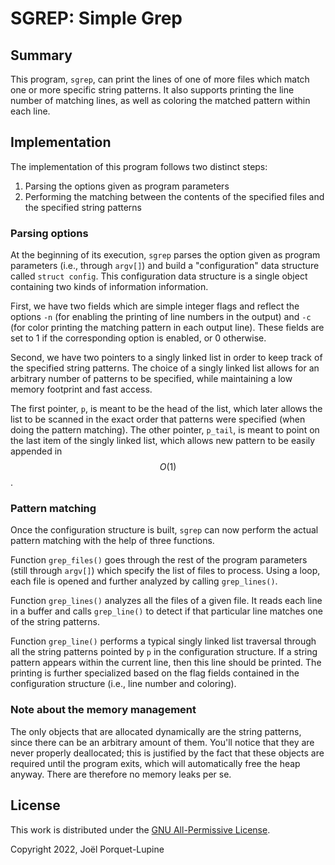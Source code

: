 # SGREP: Simple Grep

## Summary

This program, `sgrep`, can print the lines of one of more files which match one
or more specific string patterns. It also supports printing the line number of
matching lines, as well as coloring the matched pattern within each line.

## Implementation

The implementation of this program follows two distinct steps:

1. Parsing the options given as program parameters
2. Performing the matching between the contents of the specified files and the
   specified string patterns

### Parsing options

At the beginning of its execution, `sgrep` parses the option given as program
parameters (i.e., through `argv[]`) and build a "configuration" data structure
called `struct config`. This configuration data structure is a single object
containing two kinds of information information.

First, we have two fields which are simple integer flags and reflect the options
`-n` (for enabling the printing of line numbers in the output) and `-c` (for
color printing the matching pattern in each output line). These fields are set
to 1 if the corresponding option is enabled, or 0 otherwise.

Second, we have two pointers to a singly linked list in order to keep track of
the specified string patterns. The choice of a singly linked list allows for an
arbitrary number of patterns to be specified, while maintaining a low memory
footprint and fast access.

The first pointer, `p`, is meant to be the head of the list, which later allows
the list to be scanned in the exact order that patterns were specified (when
doing the pattern matching). The other pointer, `p_tail`, is meant to point on
the last item of the singly linked list, which allows new pattern to be easily
appended in $$O(1)$$.

### Pattern matching

Once the configuration structure is built, `sgrep` can now perform the actual
pattern matching with the help of three functions.

Function `grep_files()` goes through the rest of the program parameters (still
through `argv[]`) which specify the list of files to process. Using a loop, each
file is opened and further analyzed by calling `grep_lines()`.

Function `grep_lines()` analyzes all the files of a given file. It reads each
line in a buffer and calls `grep_line()` to detect if that particular line
matches one of the string patterns.

Function `grep_line()` performs a typical singly linked list traversal through
all the string patterns pointed by `p` in the configuration structure. If a
string pattern appears within the current line, then this line should be
printed. The printing is further specialized based on the flag fields contained
in the configuration structure (i.e., line number and coloring).

### Note about the memory management

The only objects that are allocated dynamically are the string patterns, since
there can be an arbitrary amount of them. You'll notice that they are never
properly deallocated; this is justified by the fact that these objects are
required until the program exits, which will automatically free the heap anyway.
There are therefore no memory leaks per se.

## License

This work is distributed under the [GNU All-Permissive
License](https://spdx.org/licenses/FSFAP.html).

Copyright 2022, Joël Porquet-Lupine
